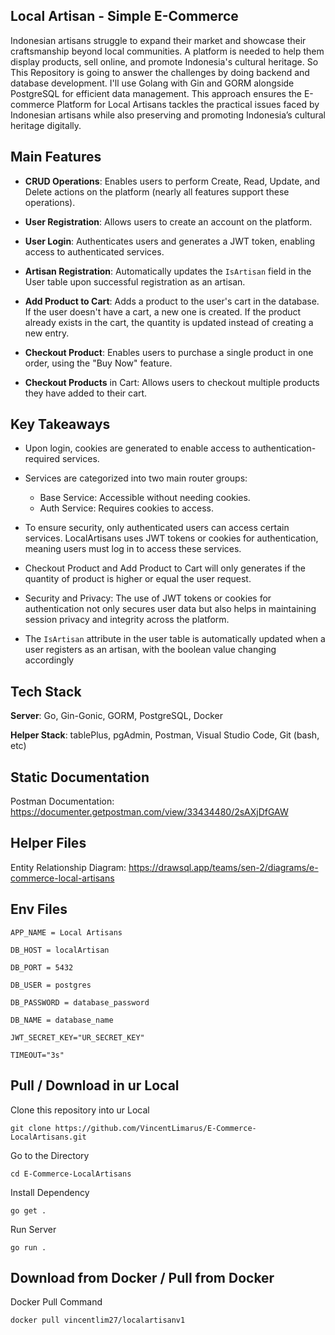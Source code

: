 **Local Artisan - Simple E-Commerce**
--------------------------------
Indonesian artisans struggle to expand their market and showcase their craftsmanship beyond local communities. A platform is needed to help them display products, sell online, and promote Indonesia's cultural heritage.
So This Repository is going to answer the challenges by doing backend and database development. I'll use Golang with Gin and GORM alongside PostgreSQL for efficient data management. This approach ensures the E-commerce Platform for Local Artisans tackles the practical issues faced by Indonesian artisans while also preserving and promoting Indonesia’s cultural heritage digitally.

**Main Features**
---
- **CRUD Operations**: Enables users to perform Create, Read, Update, and Delete actions on the platform (nearly all features support these operations).

- **User Registration**: Allows users to create an account on the platform.

- **User Login**: Authenticates users and generates a JWT token, enabling access to authenticated services.

- **Artisan Registration**: Automatically updates the ```IsArtisan``` field in the User table upon successful registration as an artisan.

- **Add Product to Cart**: Adds a product to the user's cart in the database. If the user doesn't have a cart, a new one is created. If the product already exists in the cart, the quantity is updated instead of creating a new entry.

- **Checkout Product**: Enables users to purchase a single product in one order, using the "Buy Now" feature.

- **Checkout Products** in Cart: Allows users to checkout multiple products they have added to their cart.

**Key Takeaways**
---
- Upon login, cookies are generated to enable access to authentication-required services.

- Services are categorized into two main router groups:
  - Base Service: Accessible without needing cookies.
  - Auth Service: Requires cookies to access.

- To ensure security, only authenticated users can access certain services. LocalArtisans uses JWT tokens or cookies for authentication, meaning users must log in to access these services.

- Checkout Product and Add Product to Cart will only generates if the quantity of product is higher or equal the user request.

- Security and Privacy: The use of JWT tokens or cookies for authentication not only secures user data but also helps in maintaining session privacy and integrity across the platform.
  
- The ```IsArtisan``` attribute in the user table is automatically updated when a user registers as an artisan, with the boolean value changing accordingly

**Tech Stack**
---------------
**Server**: Go, Gin-Gonic, GORM, PostgreSQL, Docker

**Helper Stack**: tablePlus, pgAdmin, Postman, Visual Studio Code, Git (bash, etc)

**Static Documentation**
---
Postman Documentation: https://documenter.getpostman.com/view/33434480/2sAXjDfGAW

**Helper Files**
---
Entity Relationship Diagram: https://drawsql.app/teams/sen-2/diagrams/e-commerce-local-artisans

**Env Files**
---
```
APP_NAME = Local Artisans

DB_HOST = localArtisan

DB_PORT = 5432

DB_USER = postgres

DB_PASSWORD = database_password

DB_NAME = database_name

JWT_SECRET_KEY="UR_SECRET_KEY"

TIMEOUT="3s"

```
**Pull / Download in ur Local**
---
Clone this repository into ur Local
```
git clone https://github.com/VincentLimarus/E-Commerce-LocalArtisans.git
```
Go to the Directory
```
cd E-Commerce-LocalArtisans
```
Install Dependency
```
go get .
```
Run Server 
```
go run .
```

**Download from Docker / Pull from Docker**
---
Docker Pull Command
```
docker pull vincentlim27/localartisanv1
```
